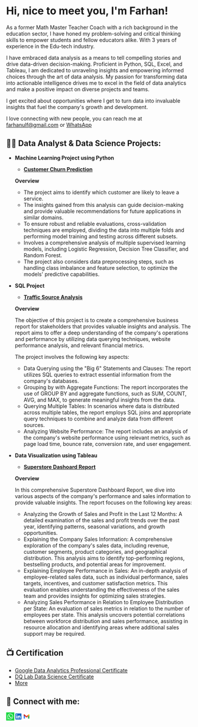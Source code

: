 <h1>Hi, nice to meet you, I'm Farhan!</h1>

As a former Math Master Teacher Coach with a rich background in the education sector, I have honed my problem-solving and critical thinking skills to empower students and fellow educators alike. With 3 years of experience in the Edu-tech industry. 

I have embraced data analysis as a means to tell compelling stories and drive data-driven decision-making. Proficient in Python, SQL, Excel, and Tableau, I am dedicated to unraveling insights and empowering informed choices through the art of data analysis. My passion for transforming data into actionable intelligence drives me to excel in the field of data analytics and make a positive impact on diverse projects and teams.

I get excited about opportunities where I get to turn data into invaluable insights that fuel the company's growth and development.

I love connecting with new people, you can reach me at farhanulf@gmail.com or [WhatsApp](https://wa.me/6287771928103)

<h2>👨‍💻 Data Analyst & Data Science Projects:</h2>

- <b>Machine Learning Project using Python</b>
  - <b>[Customer Churn Prediction](https://github.com/farhanulf/Machine-Learning-using-Python/tree/main#readme)</b>

  <b>Overview </b>
  - The project aims to identify which customer are likely to leave a service.
  - The insights gained from this analysis can guide decision-making and provide valuable recommendations for future applications in similar domains.
  - To ensure robust and reliable evaluations, cross-validation techniques are employed, dividing the data into multiple folds and performing model training and testing across different subsets.
  - Involves a comprehensive analysis of multiple supervised learning models, including Logistic Regression, Decision Tree Classifier, and Random Forest.
  - The project also considers data preprocessing steps, such as handling class imbalance and feature selection, to optimize the models' predictive capabilities.

- <b>SQL Project</b>
  - <b>[Traffic Source Analysis](https://github.com/farhanulf/Business_Report/tree/main#readme)</b>
 
  <b>Overview </b><br>
  
  The objective of this project is to create a comprehensive business report for stakeholders that provides valuable insights and analysis. The report aims to offer a deep understanding of the company's operations and performance by utilizing data querying techniques, website performance analysis, and relevant financial metrics.

  The project involves the following key aspects:
  - Data Querying using the "Big 6" Statements and Clauses: The report utilizes SQL queries to extract essential information from the company's databases.
  - Grouping by with Aggregate Functions: The report incorporates the use of GROUP BY and aggregate functions, such as SUM, COUNT, AVG, and MAX, to generate meaningful insights from the data.
  - Querying Multiple Tables: In scenarios where data is distributed across multiple tables, the report employs SQL joins and appropriate query techniques to combine and analyze data from different sources.
  - Analyzing Website Performance: The report includes an analysis of the company's website performance using relevant metrics, such as page load time, bounce rate, conversion rate, and user engagement.
    
- <b>Data Visualization using Tableau</b>
  - <b>[Superstore Dashoard Report](https://github.com/farhanulf/Superstore_Dashoard#readme)</b>
 
  <b>Overview </b> <br>
  
  In this comprehensive Superstore Dashboard Report, we dive into various aspects of the company's performance and sales information to provide valuable insights. The report focuses on the following key areas:
  - Analyzing the Growth of Sales and Profit in the Last 12 Months: A detailed examination of the sales and profit trends over the past year, identifying patterns, seasonal variations, and growth opportunities.
  - Explaining the Company Sales Information: A comprehensive exploration of the company's sales data, including revenue, customer segments, product categories, and geographical distribution. This analysis aims to identify top-performing regions, bestselling products, and potential areas for improvement.
  - Explaining Employee Performance in Sales: An in-depth analysis of employee-related sales data, such as individual performance, sales targets, incentives, and customer satisfaction metrics. This evaluation enables understanding the effectiveness of the sales team and provides insights for optimizing sales strategies.
  - Analyzing Sales Performance in Relation to Employee Distribution per State: An evaluation of sales metrics in relation to the number of employees per state. This analysis uncovers potential correlations between workforce distribution and sales performance, assisting in resource allocation and identifying areas where additional sales support may be required.

  
  
<!-- <i>(Potentially NSFW)</b></i> -->

<h2>📺 Certification</h2>

- [Google Data Analytics Professional Certificate](https://drive.google.com/file/d/1T7GE3VoDLW6ND9I08JkKU5YJC5tNppgS/view?usp=sharing)
- [DQ Lab Data Science Certificate ](https://drive.google.com/file/d/1kAJ3HWvzEIncW0J5q_lVxgCPetlV17xJ/view?usp=sharing)
- [More](https://drive.google.com/drive/folders/1VIOhfRPkIRmDF19_zSgNoqMJVGZwHkcc?usp=sharing)

<h2> 🤳 Connect with me:</h2>

[<img align="left" width="22px" src="https://github.com/farhanulf/farhanulf_portofolio/blob/main/whatsapp-svgrepo-com%20(1).svg" />][WhatsApp]
[<img align="left" width="22px" src="https://github.com/farhanulf/farhanulf_portofolio/blob/main/linkedin-svgrepo-com.svg" />][linkedin]
[<img align="left" width="22px" src="https://github.com/farhanulf/farhanulf_portofolio/blob/main/gmail-svgrepo-com.svg" />][Gmail]


[WhatsApp]: https://wa.me/6287771928103
[Gmail]: mailto:farhanulf@gmail.com
[linkedin]: https://www.linkedin.com/in/farhanulf

<!--
**joshmadakor1/joshmadakor1** is a ✨ _special_ ✨ repository because its `README.md` (this file) appears on your GitHub profile.

Here are some ideas to get you started:

- 🔭 I’m currently working on ...
- 🌱 I’m currently learning ...
- 👯 I’m looking to collaborate on ...
- 🤔 I’m looking for help with ...
- 💬 Ask me about ...
- 📫 How to reach me: ...
- 😄 Pronouns: ...
- ⚡ Fun fact: ...
-->
